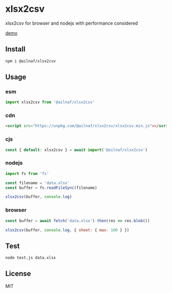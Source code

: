 # xlsx2csv

xlsx2csv for browser and nodejs with performance considered

[demo](https://fanlia.github.io/xlsx2csv/)

## Install

```sh
npm i @ailnaf/xlsx2csv
```

## Usage

### esm

```javascript
import xlsx2csv from '@ailnaf/xlsx2csv'

```

### cdn

```html
<script src="https://unpkg.com/@ailnaf/xlsx2csv/xlsx2csv.min.js"></script>
```

### cjs

```javascript
const { default: xlsx2csv } = await import('@ailnaf/xlsx2csv')
```

### nodejs

```javascript
import fs from 'fs'

const filename = 'data.xlsx'
const buffer = fs.readFileSync(filename)

xlsx2csv(buffer, console.log)

```

### browser

```javascript
const buffer = await fetch('data.xlsx').then(res => res.blob())

xlsx2csv(buffer, console.log, { sheet: { max: 100 } })

```

## Test

```sh
node test.js data.xlsx
```

## License

MIT
